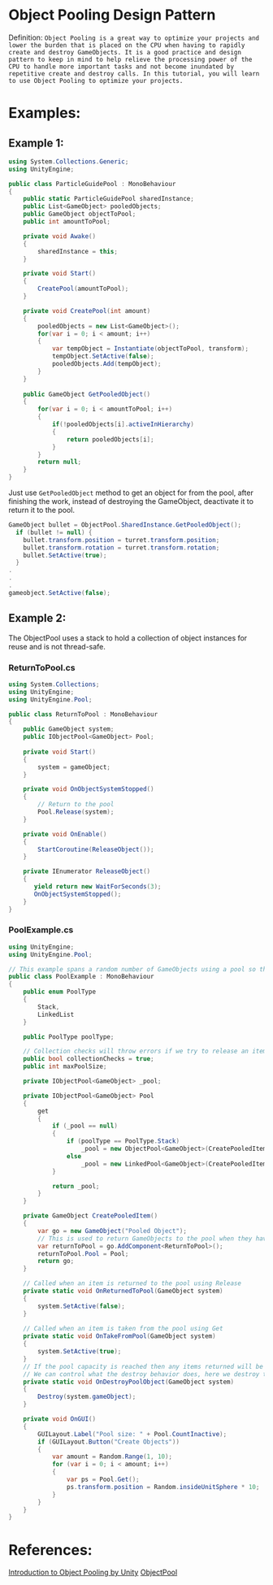 # Object Pooling Design Pattern

Definition: `Object Pooling is a great way to optimize your projects and lower the burden that is placed on the CPU when having to rapidly create and destroy GameObjects. It is a good practice and design pattern to keep in mind to help relieve the processing power of the CPU to handle more important tasks and not become inundated by repetitive create and destroy calls. In this tutorial, you will learn to use Object Pooling to optimize your projects.`

# Examples:

## Example 1:

```C#
using System.Collections.Generic;
using UnityEngine;

public class ParticleGuidePool : MonoBehaviour
{
    public static ParticleGuidePool sharedInstance;
    public List<GameObject> pooledObjects;
    public GameObject objectToPool;
    public int amountToPool;

    private void Awake()
    {
        sharedInstance = this;
    }

    private void Start()
    {
        CreatePool(amountToPool);
    }

    private void CreatePool(int amount)
    {
        pooledObjects = new List<GameObject>();
        for(var i = 0; i < amount; i++)
        {
            var tempObject = Instantiate(objectToPool, transform);
            tempObject.SetActive(false);
            pooledObjects.Add(tempObject);
        }
    }
    
    public GameObject GetPooledObject()
    {
        for(var i = 0; i < amountToPool; i++)
        {
            if(!pooledObjects[i].activeInHierarchy)
            {
                return pooledObjects[i];
            }
        }
        return null;
    }
}
```

Just use `GetPooledObject` method to get an object for from the pool, after finishing the work, instead of destroying the GameObject, deactivate it to return it to the pool.
```C#
GameObject bullet = ObjectPool.SharedInstance.GetPooledObject(); 
  if (bullet != null) {
    bullet.transform.position = turret.transform.position;
    bullet.transform.rotation = turret.transform.rotation;
    bullet.SetActive(true);
  }
.
.
.
gameobject.SetActive(false);
```

## Example 2:

The ObjectPool uses a stack to hold a collection of object instances for reuse and is not thread-safe.

### ReturnToPool.cs
```C#
using System.Collections;
using UnityEngine;
using UnityEngine.Pool;

public class ReturnToPool : MonoBehaviour
{
    public GameObject system;
    public IObjectPool<GameObject> Pool;
    
    private void Start()
    {
        system = gameObject;
    }

    private void OnObjectSystemStopped()
    {
        // Return to the pool
        Pool.Release(system);
    }

    private void OnEnable()
    {
        StartCoroutine(ReleaseObject());
    }

    private IEnumerator ReleaseObject()
    {
       yield return new WaitForSeconds(3);
       OnObjectSystemStopped();
    }
}
```
### PoolExample.cs

```C#
using UnityEngine;
using UnityEngine.Pool;

// This example spans a random number of GameObjects using a pool so that old systems can be reused.
public class PoolExample : MonoBehaviour
{
    public enum PoolType
    {
        Stack,
        LinkedList
    }

    public PoolType poolType;

    // Collection checks will throw errors if we try to release an item that is already in the pool.
    public bool collectionChecks = true;
    public int maxPoolSize;

    private IObjectPool<GameObject> _pool;

    private IObjectPool<GameObject> Pool
    {
        get
        {
            if (_pool == null)
            {
                if (poolType == PoolType.Stack)
                    _pool = new ObjectPool<GameObject>(CreatePooledItem, OnTakeFromPool, OnReturnedToPool, OnDestroyPoolObject, collectionChecks, 10, maxPoolSize);
                else
                    _pool = new LinkedPool<GameObject>(CreatePooledItem, OnTakeFromPool, OnReturnedToPool, OnDestroyPoolObject, collectionChecks, maxPoolSize);
            }

            return _pool;
        }
    }

    private GameObject CreatePooledItem()
    {
        var go = new GameObject("Pooled Object");
        // This is used to return GameObjects to the pool when they have stopped.
        var returnToPool = go.AddComponent<ReturnToPool>();
        returnToPool.Pool = Pool;
        return go;
    }

    // Called when an item is returned to the pool using Release
    private static void OnReturnedToPool(GameObject system)
    {
        system.SetActive(false);
    }
    
    // Called when an item is taken from the pool using Get
    private static void OnTakeFromPool(GameObject system)
    {
        system.SetActive(true);
    }
    // If the pool capacity is reached then any items returned will be destroyed.
    // We can control what the destroy behavior does, here we destroy the GameObject.
    private static void OnDestroyPoolObject(GameObject system)
    {
        Destroy(system.gameObject);
    }

    private void OnGUI()
    {
        GUILayout.Label("Pool size: " + Pool.CountInactive);
        if (GUILayout.Button("Create Objects"))
        {
            var amount = Random.Range(1, 10);
            for (var i = 0; i < amount; i++)
            {
                var ps = Pool.Get();
                ps.transform.position = Random.insideUnitSphere * 10;
            }
        }
    }
}
```

# References:
[Introduction to Object Pooling by Unity](https://learn.unity.com/tutorial/introduction-to-object-pooling)
[ObjectPool<T>](https://docs.unity3d.com/ScriptReference/Pool.ObjectPool_1.html)
